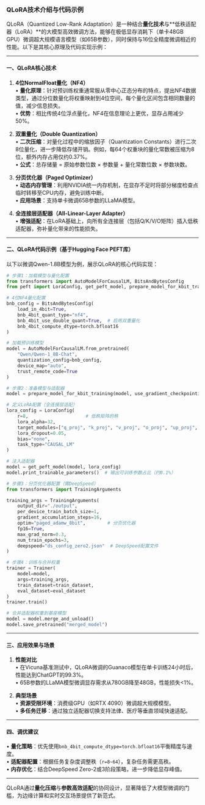 
### QLoRA技术介绍与代码示例

QLoRA（Quantized Low-Rank Adaptation）是一种结合**量化技术**与**低秩适配器（LoRA）**的大模型高效微调方法，能够在极低显存消耗下（单卡48GB GPU）微调超大规模语言模型（如65B参数），同时保持与16位全精度微调相近的性能。以下是其核心原理及代码实现示例：

---

#### 一、QLoRA核心技术
1. **4位NormalFloat量化（NF4）**  
   • **量化原理**：针对预训练权重通常服从零中心正态分布的特点，提出NF4数据类型，通过分位数量化将权重映射到4位空间，每个量化区间包含相同数量的值，减少信息损失。  
   • **优势**：相比传统4位浮点量化，NF4在信息理论上更优，显存占用减少50%。

2. **双重量化（Double Quantization）**  
   • **二次压缩**：对量化过程中的缩放因子（Quantization Constants）进行二次8位量化，进一步降低存储开销。例如，每64个权重块的量化常数被压缩为8位，额外内存占用仅约0.37%。  
   • **公式**：总存储量 = 原始参数位数 × 参数量 + 量化常数位数 × 参数块数。

3. **分页优化器（Paged Optimizer）**  
   • **动态内存管理**：利用NVIDIA统一内存机制，在显存不足时将部分梯度检查点临时转移至CPU内存，避免训练中断。  
   • **应用场景**：支持单卡微调65B参数的LLaMA模型。

4. **全连接层适配器（All-Linear-Layer Adapter）**  
   • **增强适配**：在LoRA基础上，向所有全连接层（包括Q/K/V/O矩阵）插入低秩适配器，弥补量化带来的性能损失。

---

#### 二、QLoRA代码示例（基于Hugging Face PEFT库）
以下以微调Qwen-1.8B模型为例，展示QLoRA的核心代码实现：

```python
# 步骤1：加载模型与量化配置
from transformers import AutoModelForCausalLM, BitsAndBytesConfig
from peft import LoraConfig, get_peft_model, prepare_model_for_kbit_training

# 4位NF4量化配置
bnb_config = BitsAndBytesConfig(
    load_in_4bit=True,
    bnb_4bit_quant_type="nf4",
    bnb_4bit_use_double_quant=True,  # 启用双重量化
    bnb_4bit_compute_dtype=torch.bfloat16
)

# 加载预训练模型
model = AutoModelForCausalLM.from_pretrained(
    "Qwen/Qwen-1_8B-Chat",
    quantization_config=bnb_config,
    device_map="auto",
    trust_remote_code=True
)

# 步骤2：准备模型与适配器
model = prepare_model_for_kbit_training(model, use_gradient_checkpointing=True)

# 定义LoRA配置（全连接层适配）
lora_config = LoraConfig(
    r=8,                     # 低秩矩阵的秩
    lora_alpha=32,
    target_modules=["q_proj", "k_proj", "v_proj", "o_proj", "up_proj", "down_proj"],  # 所有全连接层
    lora_dropout=0.05,
    bias="none",
    task_type="CAUSAL_LM"
)

# 注入适配器
model = get_peft_model(model, lora_config)
model.print_trainable_parameters()  # 输出可训练参数占比（约0.1%）

# 步骤3：分页优化器配置（需DeepSpeed）
from transformers import TrainingArguments

training_args = TrainingArguments(
    output_dir="./output",
    per_device_train_batch_size=1,
    gradient_accumulation_steps=16,
    optim="paged_adamw_8bit",        # 分页优化器
    fp16=True,
    max_grad_norm=0.3,
    num_train_epochs=3,
    deepspeed="ds_config_zero2.json"  # DeepSpeed配置文件
)

# 步骤4：训练与合并权重
trainer = Trainer(
    model=model,
    args=training_args,
    train_dataset=train_dataset,
    eval_dataset=eval_dataset
)
trainer.train()

# 合并适配器权重到基座模型
model = model.merge_and_unload()
model.save_pretrained("merged_model")
```

---

#### 三、应用效果与场景
1. **性能对比**  
   • 在Vicuna基准测试中，QLoRA微调的Guanaco模型在单卡训练24小时后，性能达到ChatGPT的99.3%。  
   • 65B参数的LLaMA模型微调显存需求从780GB降至48GB，性能损失<1%。

2. **典型场景**  
   • **资源受限环境**：消费级GPU（如RTX 4090）微调超大规模模型。  
   • **多任务迁移**：通过独立适配器切换支持法律、医疗等垂直领域快速适配。

---

#### 四、调优建议
• **量化策略**：优先使用`bnb_4bit_compute_dtype=torch.bfloat16`平衡精度与速度。  
• **适配器配置**：根据任务复杂度调整秩（`r=8~64`），复杂任务需更高秩。  
• **内存优化**：结合DeepSpeed Zero-2或3阶段策略，进一步降低显存峰值。

---

QLoRA通过**量化压缩**与**参数高效适配**的协同设计，显著降低了大模型微调的门槛，为边缘计算和实时交互场景提供了新范式。
